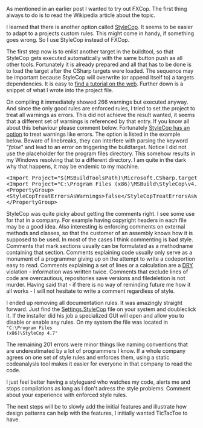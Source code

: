 As mentioned in an earlier post I wanted to try out FXCop. The first thing always to do is to read the Wikipedia article about the topic.

I learned that there is another option called [StyleCop](http://stylecop.codeplex.com/). It seems to be easier to adapt to a projects custom rules. This might come in handy, if something goes wrong. So I use StyleCop instead of FXCop.

The first step now is to enlist another target in the buildtool, so that StyleCop gets executed automatically with the same button push as all other tools. Fortunately it is already prepared and all that has to be done is to load the target after the CSharp targets were loaded. The sequence may be important because StyleCop will overwrite (or append itself to) a targets dependencies. It is easy to [find a tutorial on the web](https://www.google.de/#q=Import+Project+%22ProgramFiles%22+MSBuild+Microsoft+StyleCop+targets). Further down is a snippet of what I wrote into the project file.

On compiling it immediately showed 266 warnings but executed anyway. And since the only good rules are enforced rules, I tried to set the project to treat all warnings as errors. This did not achieve the result wanted, it seems that a different set of warnings is referenced by that entry. If you know all about this behaviour please comment below. Fortunately [StyleCop has an option](https://www.google.de/#q=%22StyleCopTreatErrorsAsWarnings%22) to treat warnings like errors. The option is listed in the example below. Beware of linebreaks, they can interfere with parsing the keyword "<em>false</em>" and lead to an error on triggering the buildtarget. Notice I did not use the placeholder for the program files directory. This somehow results in my Windows resolving that to a different directory. I am quite in the dark why that happens, it may be endemic to my machine.
<pre>&lt;Import Project="$(MSBuildToolsPath)\Microsoft.CSharp.targets" /&gt;
&lt;Import Project="C:\Program Files (x86)\MSBuild\StyleCop\v4.7\StyleCop.targets" /&gt;
&lt;PropertyGroup&gt;
&lt;StyleCopTreatErrorsAsWarnings&gt;false&lt;/StyleCopTreatErrorsAsWarnings&gt;
&lt;/PropertyGroup&gt;</pre>
StyleCop was quite picky about getting the comments right. I see some use for that in a company. For example having copyright headers in each file may be a good idea. Also interesting is enforcing comments on external methods and classes, so that the customer of an assembly knows how it is supposed to be used. In most of the cases I think commenting is bad style. Comments that mark sections usually can be formulated as a methodname containing that section. Comments explaining code usually only serve as a monument of a programmer giving up on the attempt to write a codeportion easy to read. Comments explaining a set of lines or a calculation are a [DRY](http://en.wikipedia.org/wiki/Don%27t_repeat_yourself) violation - information was written twice. Comments that exclude lines of code are overcautious, repositories save versions and filedeletion is not murder. Having said that - if there is no way of reminding future me how it all works - I will not hesitate to write a comment regardless of style.

I ended up removing all documentation rules. It was amazingly straight forward. Just find the [Settings.StyleCop](https://www.google.de/#q=%22Settings.StyleCop%22) file on your system and doubleclick it. If the installer did his job a specialized GUI will open and allow you to disable or enable any rules. On my system the file was located in <code>"C:\Program Files (x86)\StyleCop 4.7"</code>

The remaining 201 errors were minor things like naming conventions that are underestimated by a lot of programmers I know. If a whole company agrees on one set of style rules and enforces them, using a static codeanalysis tool makes it easier for everyone in that company to read the code.

I just feel better having a styleguard who watches my code, alerts me and stops compilations as long as I don't adress the style problems. Comment about your experience with enforced style rules.

The next steps will be to slowly add the initial features and illustrate how design patterns can help with the features, I initially wanted TicTacToe to have.